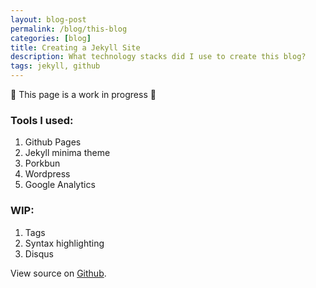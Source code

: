 ```yaml
---
layout: blog-post
permalink: /blog/this-blog
categories: [blog]
title: Creating a Jekyll Site
description: What technology stacks did I use to create this blog?
tags: jekyll, github
---
```


🚧 This page is a work in progress 🚧

### Tools I used:

1. Github Pages
2. Jekyll minima theme
3. Porkbun
4. Wordpress
5. Google Analytics

### WIP:

1. Tags
2. Syntax highlighting
3. Disqus

View source on <a href="https://github.com/sciffany/sciffany.github.io">Github</a>.
